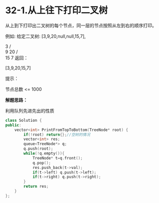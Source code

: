 # 32-1.从上往下打印二叉树

从上到下打印出二叉树的每个节点，同一层的节点按照从左到右的顺序打印。

 

例如:
给定二叉树: [3,9,20,null,null,15,7],

   3
   / \
  9  20
    /  \
   15   7
返回：

[3,9,20,15,7]


提示：

节点总数 <= 1000



**解题思路：**

利用队列先进先出的性质

```C++
class Solution {
public:
    vector<int> PrintFromTopToBottom(TreeNode* root) {
        if(!root) return{};//空树的情况
        vector<int> res;
        queue<TreeNode*> q;
        q.push(root);
        while(!q.empty()){
            TreeNode* t=q.front();
            q.pop();
            res.push_back(t->val); 
            if(t->left) q.push(t->left);
            if(t->right) q.push(t->right);
        }
        return res;
    }
};
```

